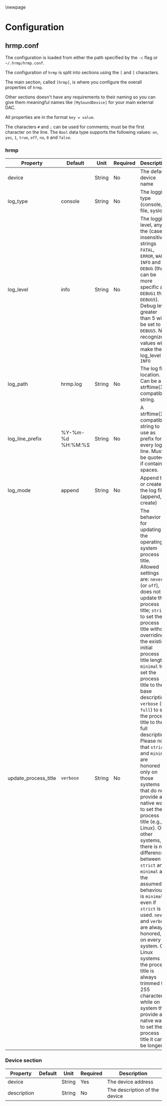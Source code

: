\newpage

# Configuration

## hrmp.conf

The configuration is loaded from either the path specified by the `-c` flag or `~/.hrmp/hrmp.conf`.

The configuration of `hrmp` is split into sections using the `[` and `]` characters.

The main section, called `[hrmp]`, is where you configure the overall properties
of `hrmp`.

Other sections doesn't have any requirements to their naming so you can give them
meaningful names like `[MySoundDevice]` for your main external DAC.

All properties are in the format `key = value`.

The characters `#` and `;` can be used for comments; must be the first character on the line.
The `Bool` data type supports the following values: `on`, `yes`, `1`, `true`, `off`, `no`, `0` and `false`.

### hrmp

| Property | Default | Unit | Required | Description |
|----------|---------|------|----------|-------------|
| device | | String | No | The default device name |
| log_type | console | String | No | The logging type (console, file, syslog) |
| log_level | info | String | No | The logging level, any of the (case insensitive) strings `FATAL`, `ERROR`, `WARN`, `INFO` and `DEBUG` (that can be more specific as `DEBUG1` thru `DEBUG5`). Debug level greater than 5 will be set to `DEBUG5`. Not recognized values will make the log_level be `INFO` |
| log_path | hrmp.log | String | No | The log file location. Can be a strftime(3) compatible string. |
| log_line_prefix | %Y-%m-%d %H:%M:%S | String | No | A strftime(3) compatible string to use as prefix for every log line. Must be quoted if contains spaces. |
| log_mode | append | String | No | Append to or create the log file (append, create) |
| update_process_title | `verbose` | String | No | The behavior for updating the operating system process title. Allowed settings are: `never` (or `off`), does not update the process title; `strict` to set the process title without overriding the existing initial process title length; `minimal` to set the process title to the base description; `verbose` (or `full`) to set the process title to the full description. Please note that `strict` and `minimal` are honored only on those systems that do not provide a native way to set the process title (e.g., Linux). On other systems, there is no difference between `strict` and `minimal` and the assumed behaviour is `minimal` even if `strict` is used. `never` and `verbose` are always honored, on every system. On Linux systems the process title is always trimmed to 255 characters, while on system that provide a natve way to set the process title it can be longer. |


### Device section

| Property | Default | Unit | Required | Description |
|----------|---------|------|----------|-------------|
| device | | String | Yes | The device address |
| description | | String | No | The description of the device |
